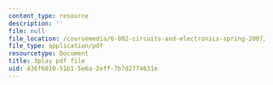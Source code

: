 ```yaml
---
content_type: resource
description: ''
file: null
file_location: /coursemedia/6-002-circuits-and-electronics-spring-2007/436f601051b15e6a2eff7b7d2774631e_TXJIhDHtHSI.pdf
file_type: application/pdf
resourcetype: Document
title: 3play pdf file
uid: 436f6010-51b1-5e6a-2eff-7b7d2774631e
---
```

